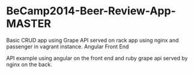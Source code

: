 # BeCamp2014-Beer-Review-App-MASTER
Basic CRUD app using Grape API served on rack app using nginx and passenger in vagrant instance. Angular Front End

API example using angular on the front end and ruby grape api served by nginx on the back.
